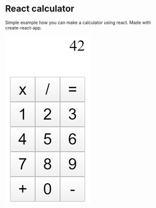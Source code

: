 # React calculator

Simple example how you can make a calculator using react. Made with create-react-app.

![Calculator](https://github.com/dthemg/react-calculator/blob/master/images/calculator.PNG)